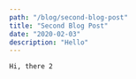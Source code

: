 ```yaml
---
path: "/blog/second-blog-post"
title: "Second Blog Post"
date: "2020-02-03"
description: "Hello"
---
```


`Hi, there 2`
